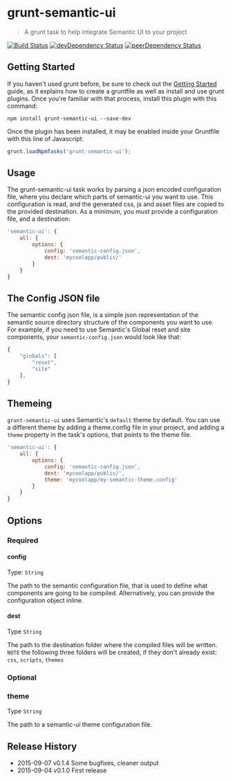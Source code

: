 # grunt-semantic-ui
> A grunt task to help integrate Semantic UI to your project

[![Build Status](https://travis-ci.org/ThanosSiopoudis/grunt-semantic-ui.svg?branch=master)](https://travis-ci.org/ThanosSiopoudis/grunt-semantic-ui) [![devDependency Status](https://david-dm.org/ThanosSiopoudis/grunt-semantic-ui/dev-status.svg)](https://david-dm.org/ThanosSiopoudis/grunt-semantic-ui#info=devDependencies) [![peerDependency Status](https://david-dm.org/ThanosSiopoudis/grunt-semantic-ui/peer-status.svg)](https://david-dm.org/ThanosSiopoudis/grunt-semantic-ui#info=peerDependencies)


## Getting Started
If you haven't used grunt before, be sure to check out the [Getting Started](http://gruntjs.com/getting-started) guide, as it explains how to create a gruntfile as well as install and use grunt plugins. Once you're familiar with that process, install this plugin with this command:
```shell
npm install grunt-semantic-ui --save-dev
```

Once the plugin has been installed, it may be enabled inside your Gruntfile with this line of Javascript:  
```js
grunt.loadNpmTasks('grunt-semantic-ui');
```

## Usage
The grunt-semantic-ui task works by parsing a json encoded configuration file, where you declare which parts of semantic-ui you want to use. This configuration is read, and the generated css, js and asset files are copied to the provided destination. As a minimum, you must provide a configuration file, and a destination:  
```js
'semantic-ui': {
    all: {
        options: {
            config: 'semantic-config.json',
            dest: 'mycoolapp/public/'
        }
    }
}
```

## The Config JSON file
The semantic config json file, is a simple json representation of the semantic source directory structure of the components you want to use.  
For example, if you need to use Semantic's Global reset and site components, your `semantic-config.json` would look like that:  
```js
{
    "globals": [
        "reset",
        "site"
    ],
}
```

## Themeing
`grunt-semantic-ui` uses Semantic's `default` theme by default. You can use a different theme by adding a theme.config file in your project, and adding a `theme` property in the task's options, that points to the theme file.  
```js
'semantic-ui': {
    all: {
        options: {
            config: 'semantic-config.json',
            dest: 'mycoolapp/public/',
            theme: 'mycoolapp/my-semantic-theme.config'
        }
    }
}
```

## Options

### Required

#### config
Type: `String`

The path to the semantic configuration file, that is used to define what components are going to be compiled. Alternatively, you can provide the configuration object inline.

#### dest
Type `String`

The path to the destination folder where the compiled files will be written. `NOTE` the following three folders will be created, if they don't already exist: `css`, `scripts`, `themes`

### Optional

### theme
Type `String`

The path to a semantic-ui theme configuration file.

## Release History
 * 2015-09-07   v0.1.4  Some bugfixes, cleaner output
 * 2015-09-04   v0.1.0  First release
